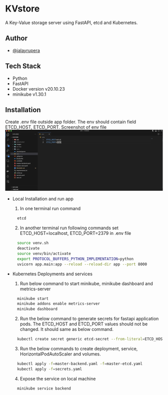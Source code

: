
# KVstore

A Key-Value storage server using FastAPI, etcd and Kubernetes.



## Author

- [@jalayrupera](https://www.github.com/jalayrupera)


## Tech Stack

- Python
- FastAPI
- Docker version v20.10.23
- minikube v1.30.1


## Installation

Create .env file outside app folder. The env should contain field ETCD_HOST, ETCD_PORT.
Screenshot of env file
![picture alt](images/env.png)


- Local Installation and run app
    1. In one terminal run command
    ```bash
      etcd
    ```
    2. In another terminal run following commands
    set ETCD_HOST=localhost, ETCD_PORT=2379 in .env file

    ```bash
      source venv.sh
      deactivate
      source venv/bin/activate
      export PROTOCOL_BUFFERS_PYTHON_IMPLEMENTATION=python
      uvicorn app.main:app --reload --reload-dir app --port 8000
    ``` 

- Kubernetes Deployments and services
    1. Run below command to start minikube, minikube dashboard and metrics-server
    ```bash
      minikube start
      minikube addons enable metrics-server
      minikube dashboard
    ```
    2. Run the below command to generate secrets for fastapi application pods. The ETCD_HOST and ETCD_PORT values should not be changed. It should same as below command.
    ```bash
      kubectl create secret generic etcd-secret --from-literal=ETCD_HOST=etcd --from-literal=ETCD_PORT=2379 --dry-run -o yaml > secrets.yaml
    ```
    3. Run the below commands to create deployment, service, HorizontalPodAutoScaler and volumes.
    ```bash
      kubectl apply -f=master-backend.yaml -f=master-etcd.yaml
      kubectl apply -f=secrets.yaml
    ``` 
    4. Expose the service on local machine
    ```bash
      minikube service backend
    ```
    